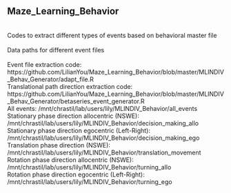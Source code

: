 ## Maze_Learning_Behavior 
<Br>
Codes to extract different types of events based on behavioral master file
 <Br>
 <Br>
Data paths for different event files
<Br>
<Br>
Event file extraction code: https://github.com/LilianYou/Maze_Learning_Behavior/blob/master/MLINDIV_Behav_Generator/adapt_file.R
<Br>
Translational path direction extraction code: https://github.com/LilianYou/Maze_Learning_Behavior/blob/master/MLINDIV_Behav_Generator/betaseries_event_generator.R
<Br>
All events: /mnt/chrastil/lab/users/lily/MLINDIV_Behavior/all_events
<Br>
Stationary phase direction allocentric (NSWE): /mnt/chrastil/lab/users/lily/MLINDIV_Behavior/decision_making_allo
<Br>
Stationary phase direction egocentric (Left-Right): /mnt/chrastil/lab/users/lily/MLINDIV_Behavior/decision_making_ego
<Br>
Translation phase direction (NSWE): /mnt/chrastil/lab/users/lily/MLINDIV_Behavior/translation_movement
<Br>
Rotation phase direction allocentric (NSWE): /mnt/chrastil/lab/users/lily/MLINDIV_Behavior/turning_allo
<Br>
Rotation phase direction egocentric (Left-Right): /mnt/chrastil/lab/users/lily/MLINDIV_Behavior/turning_ego
